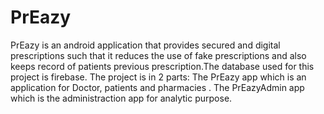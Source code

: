 # PrEazy
PrEazy is an android application that provides secured and digital prescriptions such that it reduces the use of fake prescriptions and also keeps record of patients previous prescription.The database used for this project is firebase. The project is in 2 parts: The PrEazy app which is an application for Doctor, patients and pharmacies . The PrEazyAdmin app which is the administraction app for analytic purpose.
